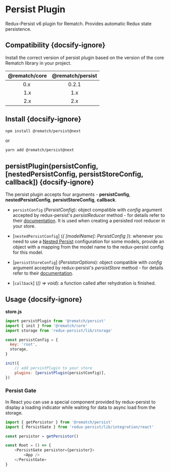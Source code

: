 # Persist Plugin

Redux-Persist v6 plugin for Rematch. Provides automatic Redux state persistence.

## Compatibility {docsify-ignore}

Install the correct version of persist plugin based on the version of the core Rematch library in your project.

|         @rematch/core  | @rematch/persist  |
| :--------------------: | :----: |
| 0.x ‎                   |   0.2.1  |
| 1.x                    |    1.x   |
| 2.x                    |    2.x   |

## Install {docsify-ignore}

```bash
npm install @rematch/persist@next
```
or

```bash
yarn add @rematch/persist@next
```

## persistPlugin(persistConfig, [nestedPersistConfig, persistStoreConfig, callback]) {docsify-ignore}

The persist plugin accepts four arguments - **persistConfig**, **nestedPersistConfig**, **persistStoreConfig**, **callback**.

- `persistConfig` (_PersistConfig_): object compatible with _config_ argument accepted by redux-persist's _persistReducer_ method - for details refer to their [documentation](https://github.com/rt2zz/redux-persist#persistreducerconfig-reducer). It is used when creating a persisted root reducer in your store.

- [`nestedPersistConfig`] (_{ [modelName]: PersistConfig }_): whenever you need to use a [Nested Persist](https://github.com/rt2zz/redux-persist#nested-persists) configuration for some models, provide an object with a mapping from the model name to the redux-persist config for this model.

- [`persistStoreConfig`] (_PersistorOptions_): object compatible with _config_ argument accepted by redux-persist's _persistStore_ method - for details refer to their [documentation](https://github.com/rt2zz/redux-persist#persiststorestore-config-callback).

- [`callback`] (_() => void_): a function called after rehydration is finished.

## Usage {docsify-ignore}

**store.js**

```javascript
import persistPlugin from '@rematch/persist'
import { init } from '@rematch/core'
import storage from 'redux-persist/lib/storage'

const persistConfig = {
  key: 'root',
  storage,
}

init({
    // add persistPlugin to your store
	plugins: [persistPlugin(persistConfig)],
})
```

### Persist Gate

In React you can use a special component provided by redux-persist to display a loading indicator while waiting for data to async load from the storage.

```javascript
import { getPersistor } from '@rematch/persist'
import { PersistGate } from 'redux-persist/lib/integration/react'

const persistor = getPersistor()

const Root = () => {
	<PersistGate persistor={persistor}>
		<App />
	</PersistGate>
}
```
